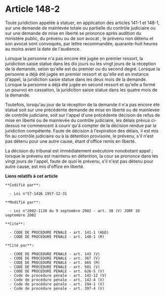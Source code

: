 # Article 148-2

Toute juridiction appelée à statuer, en application des articles 141-1 et 148-1, sur une demande de mainlevée totale ou
partielle du contrôle judiciaire ou sur une demande de mise en liberté se prononce après audition du ministère public, du
prévenu ou de son avocat ; le prévenu non détenu et son avocat sont convoqués, par lettre recommandée, quarante-huit heures
au moins avant la date de l'audience.

Lorsque la personne n'a pas encore été jugée en premier ressort, la juridiction saisie statue dans les dix jours ou les vingt
jours de la réception de la demande, selon qu'elle est du premier ou du second degré. Lorsque la personne a déjà été jugée en
premier ressort et qu'elle est en instance d'appel, la juridiction saisie statue dans les deux mois de la demande. Lorsque la
personne a déjà été jugée en second ressort et qu'elle a formé un pourvoi en cassation, la juridiction saisie statue dans les
quatre mois de la demande.

Toutefois, lorsqu'au jour de la réception de la demande il n'a pas encore été statué soit sur une précédente demande de mise
en liberté ou de mainlevée de contrôle judiciaire, soit sur l'appel d'une précédente décision de refus de mise en liberté ou
de mainlevée du contrôle judiciaire, les délais prévus ci-dessus ne commencent à courir qu'à compter de la décision rendue
par la juridiction compétente. Faute de décision à l'expiration des délais, il est mis fin au contrôle judiciaire ou à la
détention provisoire, le prévenu, s'il n'est pas détenu pour une autre cause, étant d'office remis en liberté.

La décision du tribunal est immédiatement exécutoire nonobstant appel ; lorsque le prévenu est maintenu en détention, la cour
se prononce dans les vingt jours de l'appel, faute de quoi le prévenu, s'il n'est pas détenu pour autre cause, est mis
d'office en liberté.

**Liens relatifs à cet article**

	**Codifié par**:

	  - Loi n°57-1426 1957-12-31

	**Modifié par**:

	  - Loi n°2002-1138 du 9 septembre 2002 - art. 38 (V) JORF 10 septembre 2002

	**Cite**:

	  - CODE DE PROCEDURE PENALE - art. 141-1 (AbD)
	  - CODE DE PROCEDURE PENALE - art. 148-1 (M)

	**Cité par**:

	  - CODE DE PROCEDURE PENALE - art. 143 (V)
	  - CODE DE PROCEDURE PENALE - art. 367 (V)
	  - CODE DE PROCEDURE PENALE - art. 465 (M)
	  - CODE DE PROCEDURE PENALE - art. 501 (V)
	  - CODE DE PROCEDURE PENALE - art. 626-5 (V)
	  - Code de procédure pénale - art. 142-12 (V)
	  - Code de procédure pénale - art. 142-4 (V)
	  - Code de procédure pénale - art. 194-1 (V)
	  - Code de procédure pénale - art. 397-4 (V)
